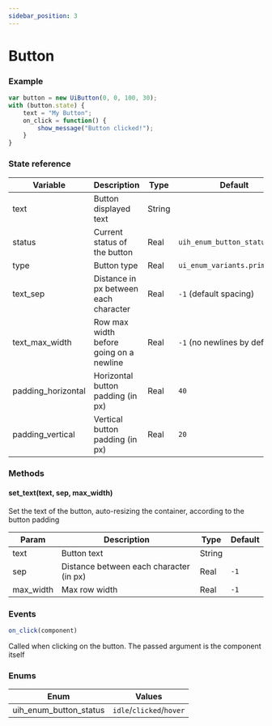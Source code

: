 ```yaml
---
sidebar_position: 3
---
```


# Button

### Example

```js
var button = new UiButton(0, 0, 100, 30);
with (button.state) {
    text = "My Button";
    on_click = function() {
        show_message("Button clicked!");
    }
}
```

### State reference

| Variable           | Description                             | Type   | Default                       |
|--------------------|-----------------------------------------|--------|-------------------------------|
| text               | Button displayed text                   | String |                               |
| status             | Current status of the button            | Real   | `uih_enum_button_status.idle` |
| type               | Button type                             | Real   | `ui_enum_variants.primary`    |
| text_sep           | Distance in px between each character   | Real   | `-1` (default spacing)        |
| text_max_width     | Row max width before going on a newline | Real   | `-1` (no newlines by default) |
| padding_horizontal | Horizontal button padding (in px)       | Real   | `40`                          |
| padding_vertical   | Vertical button padding (in px)         | Real   | `20`                          |

### Methods


#### set_text(text, sep, max_width)

Set the text of the button, auto-resizing the container, according to the button padding

| Param     | Description                             | Type   | Default     |
|-----------|-----------------------------------------|--------|-------------|
| text      | Button text                             | String |             |
| sep       | Distance between each character (in px) | Real   | `-1`        |
| max_width | Max row width                           | Real   | `-1`        |

### Events

```js
on_click(component)
```

Called when clicking on the button. The passed argument is the component itself

### Enums

| Enum                   | Values                   |
|------------------------|--------------------------|
| uih_enum_button_status | `idle`/`clicked`/`hover` |
